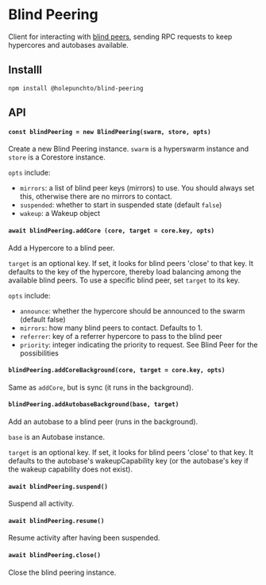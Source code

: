 # Blind Peering

Client for interacting with [blind peers](https://github.com/holepunchto/blind-peer), sending RPC requests to keep hypercores and autobases available.

## Installl

```
npm install @holepunchto/blind-peering
```

## API

#### `const blindPeering = new BlindPeering(swarm, store, opts)`

Create a new Blind Peering instance. `swarm` is a hyperswarm instance and `store` is a Corestore instance.

`opts` include:
- `mirrors`: a list of blind peer keys (mirrors) to use. You should always set this, otherwise there are no mirrors to contact.
- `suspended`: whether to start in suspended state (default `false`)
- `wakeup`: a Wakeup object

#### `await blindPeering.addCore (core, target = core.key, opts)`

Add a Hypercore to a blind peer.

`target` is an optional key. If set, it looks for blind peers 'close' to that key. It defaults to the key of the hypercore, thereby load balancing among the available blind peers. To use a specific blind peer, set `target` to its key.

`opts` include:
- `announce`: whether the hypercore should be announced to the swarm (default false)
- `mirrors`: how many blind peers to contact. Defaults to 1.
- `referrer`: key of a referrer hypercore to pass to the blind peer
- `priority`: integer indicating the priority to request. See Blind Peer for the possibilities

#### `blindPeering.addCoreBackground(core, target = core.key, opts)`

Same as `addCore`, but is sync (it runs in the background).

#### `blindPeering.addAutobaseBackground(base, target)`

Add an autobase to a blind peer (runs in the background).

`base` is an Autobase instance.

`target` is an optional key. If set, it looks for blind peers 'close' to that key. It defaults to the autobase's wakeupCapability key (or the autobase's key if the wakeup capability does not exist).

#### `await blindPeering.suspend()`

Suspend all activity.

#### `await blindPeering.resume()`

Resume activity after having been suspended.

#### `await blindPeering.close()`

Close the blind peering instance.
